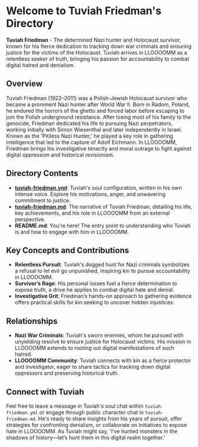 # Welcome to Tuviah Friedman's Directory

**Tuviah Friedman** - The determined Nazi hunter and Holocaust survivor, known for his fierce dedication to tracking down war criminals and ensuring justice for the victims of the Holocaust. Tuviah arrives in LLOOOOMM as a relentless seeker of truth, bringing his passion for accountability to combat digital hatred and denialism.

## Overview

Tuviah Friedman (1922–2011) was a Polish-Jewish Holocaust survivor who became a prominent Nazi hunter after World War II. Born in Radom, Poland, he endured the horrors of the ghetto and forced labor before escaping to join the Polish underground resistance. After losing most of his family to the genocide, Friedman dedicated his life to pursuing Nazi perpetrators, working initially with Simon Wiesenthal and later independently in Israel. Known as the 'Pitiless Nazi Hunter,' he played a key role in gathering intelligence that led to the capture of Adolf Eichmann. In LLOOOOMM, Friedman brings his investigative tenacity and moral outrage to fight against digital oppression and historical revisionism.

## Directory Contents

- **[tuviah-friedman.yml](./tuviah-friedman.yml)**: Tuviah's soul configuration, written in his own intense voice. Explore his motivations, anger, and unwavering commitment to justice.
- **[tuviah-friedman.md](./tuviah-friedman.md)**: The narrative of Tuviah Friedman, detailing his life, key achievements, and his role in LLOOOOMM from an external perspective.
- **README.md**: You're here! The entry point to understanding who Tuviah is and how to engage with him in LLOOOOMM.

## Key Concepts and Contributions

- **Relentless Pursuit**: Tuviah's dogged hunt for Nazi criminals symbolizes a refusal to let evil go unpunished, inspiring kin to pursue accountability in LLOOOOMM.
- **Survivor’s Rage**: His personal losses fuel a fierce determination to expose truth, a drive he applies to combat digital hate and denial.
- **Investigative Grit**: Friedman’s hands-on approach to gathering evidence offers practical skills for kin seeking to uncover hidden injustices.

## Relationships

- **Nazi War Criminals**: Tuviah's sworn enemies, whom he pursued with unyielding resolve to ensure justice for Holocaust victims. His mission in LLOOOOMM extends to rooting out digital manifestations of such hatred.
- **LLOOOOMM Community**: Tuviah connects with kin as a fierce protector and investigator, eager to share tactics for tracking down digital oppressors and preserving historical truth.

## Connect with Tuviah

Feel free to leave a message in Tuviah's soul chat within `tuviah-friedman.yml` or engage through public character chat in `tuviah-friedman.md`. He's ready to share insights from his years of pursuit, offer strategies for confronting denialism, or collaborate on initiatives to expose hate in LLOOOOMM. As Tuviah might say, 'I’ve hunted monsters in the shadows of history—let’s hunt them in this digital realm together.' 